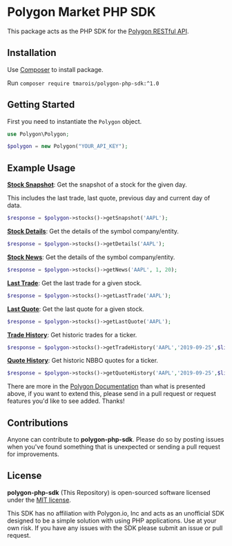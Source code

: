 # Polygon Market PHP SDK

This package acts as the PHP SDK for the [Polygon RESTful API](https://polygon.io/docs/#getting-started).

## Installation

Use [Composer](http://getcomposer.org/) to install package.

Run `composer require tmarois/polygon-php-sdk:^1.0`

## Getting Started

First you need to instantiate the `Polygon` object.

```php
use Polygon\Polygon;

$polygon = new Polygon("YOUR_API_KEY");
```

## Example Usage

**[Stock Snapshot](https://polygon.io/docs/#!/Stocks--Equities/get_v2_snapshot_locale_us_markets_stocks_tickers_ticker)**: Get the snapshot of a stock for the given day.

This includes the last trade, last quote, previous day and current day of data.

```php
$response = $polygon->stocks()->getSnapshot('AAPL');
```

**[Stock Details](https://polygon.io/docs/#!/Reference/get_v1_meta_symbols_symbol_company)**: Get the details of the symbol company/entity.

```php
$response = $polygon->stocks()->getDetails('AAPL');
```

**[Stock News](https://polygon.io/docs/#!/Reference/get_v1_meta_symbols_symbol_company)**: Get the details of the symbol company/entity.

```php
$response = $polygon->stocks()->getNews('AAPL', 1, 20);
```

**[Last Trade](https://polygon.io/docs/#!/Stocks--Equities/get_v1_last_stocks_symbol)**: Get the last trade for a given stock.

```php
$response = $polygon->stocks()->getLastTrade('AAPL');
```

**[Last Quote](https://polygon.io/docs/#!/Stocks--Equities/get_v1_last_quote_stocks_symbol)**: Get the last quote for a given stock.

```php
$response = $polygon->stocks()->getLastQuote('AAPL');
```

**[Trade History](https://polygon.io/docs/#!/Stocks--Equities/get_v2_ticks_stocks_trades_ticker_date)**: Get historic trades for a ticker.

```php
$response = $polygon->stocks()->getTradeHistory('AAPL','2019-09-25',$limit = 100, $timestampOffset = 0);
```

**[Quote History](https://polygon.io/docs/#!/Stocks--Equities/get_v2_ticks_stocks_nbbo_ticker_date)**: Get historic NBBO quotes for a ticker.

```php
$response = $polygon->stocks()->getQuoteHistory('AAPL','2019-09-25',$limit = 100, $timestampOffset = 0);
```

There are more in the [Polygon Documentation](https://polygon.io/docs/#getting-started) than what is presented above, if you want to extend this, please send in a pull request or request features you'd like to see added. Thanks!

## Contributions

Anyone can contribute to **polygon-php-sdk**. Please do so by posting issues when you've found something that is unexpected or sending a pull request for improvements.

## License

**polygon-php-sdk** (This Repository) is open-sourced software licensed under the [MIT license](https://opensource.org/licenses/MIT).

This SDK has no affiliation with Polygon.io, Inc and acts as an unofficial SDK designed to be a simple solution with using PHP applications. Use at your own risk. If you have any issues with the SDK please submit an issue or pull request.
